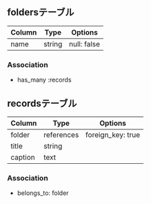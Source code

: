 ## foldersテーブル

| Column             | Type       | Options                        |
| ------------------ | ---------- | ------------------------------ |
| name               | string     | null: false                    |

### Association
- has_many :records

## recordsテーブル

| Column           | Type       | Options                        |
| ---------------- | ---------- | ------------------------------ |
| folder           | references | foreign_key: true              |
| title            | string     |                                |
| caption          | text       |                                |

### Association
- belongs_to: folder
